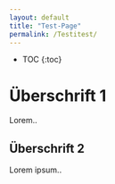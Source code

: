 ```yaml
---
layout: default
title: "Test-Page"
permalink: /Testitest/
---
```


* TOC {:toc}



# Überschrift 1
Lorem.. 

## Überschrift 2
Lorem ipsum..
